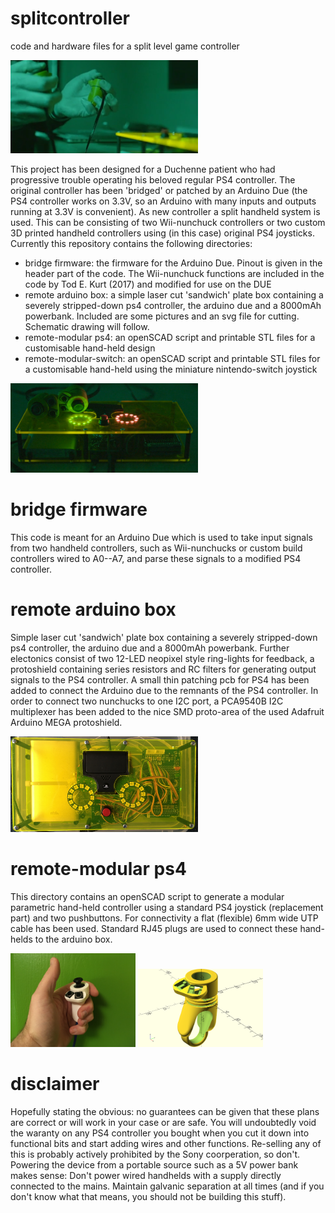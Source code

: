 # splitcontroller
code and hardware files for a split level game controller

<img src="pictures/controller1.png" alt="dual hand-held controller with bridge box picture(c)IDTV(2021)" width="300"/> 

This project has been designed for a Duchenne patient who had progressive trouble operating his beloved regular PS4 controller. The original controller has been 'bridged' or patched by an Arduino Due (the PS4 controller works on 3.3V, so an Arduino with many inputs and outputs running at 3.3V is convenient). As new controller a split handheld system is used. This can be consisting of two Wii-nunchuck controllers or two custom 3D printed handheld controllers using (in this case) original PS4 joysticks. Currently this repository contains the following directories: 
  * bridge firmware: the firmware for the Arduino Due. Pinout is given in the header part of the code. The Wii-nunchuck functions are included in the code by Tod E. Kurt (2017) and modified for use on the DUE
  * remote arduino box: a simple laser cut 'sandwich' plate box containing a severely stripped-down ps4 controller, the arduino due and a 8000mAh powerbank. Included are some pictures and an svg file for cutting. Schematic drawing will follow. 
  * remote-modular ps4: an openSCAD script and printable STL files for a customisable hand-held design
  * remote-modular-switch: an openSCAD script and printable STL files for a customisable hand-held using the miniature nintendo-switch joystick

<img src="pictures/controller2.png" alt="bridge box, picture(c)IDTV(2021)" width="300"/> 

# bridge firmware
This code is meant for an Arduino Due which is used to take input signals from two handheld controllers, such as Wii-nunchucks or custom build controllers wired to A0--A7, and parse these signals to a modified PS4 controller. 

# remote arduino box
Simple laser cut 'sandwich' plate box containing a severely stripped-down ps4 controller, the arduino due and a 8000mAh powerbank. Further electonics consist of two 12-LED neopixel style ring-lights for feedback, a protoshield containing series resistors and RC filters for generating output signals to the PS4 controller. A small thin patching pcb for PS4 has been added to connect the Arduino due to the remnants of the PS4 controller. In order to connect two nunchucks to one I2C port, a PCA9540B I2C multiplexer has been added to the nice SMD proto-area of the used Adafruit Arduino MEGA protoshield. 

<img src="pictures/arduino box.jpg" alt="sandwich plate box with arduino, ps4 controller and powerbank" width="300"/> 

# remote-modular ps4
This directory contains an openSCAD script to generate a modular parametric hand-held controller using a standard PS4 joystick (replacement part) and two pushbuttons. For connectivity a flat (flexible) 6mm wide UTP cable has been used. Standard RJ45 plugs are used to connect these hand-helds to the arduino box. 

<img src="pictures/handheld.jpg" alt="3D printed handheld" width="200"/> <img src="pictures/controllerdesign.png" alt="OpenSCAD design" width="200"/>

# disclaimer
Hopefully stating the obvious: no guarantees can be given that these plans are correct or will work in your case or are safe. You will undoubtedly void the waranty on any PS4 controller you bought when you cut it down into functional bits and start adding wires and other functions. Re-selling any of this is probably actively prohibited by the Sony coorperation, so don't. Powering the device from a portable source such as a 5V power bank makes sense: Don't power wired handhelds with a supply directly connected to the mains. Maintain galvanic separation at all times (and if you don't know what that means, you should not be building this stuff). 
